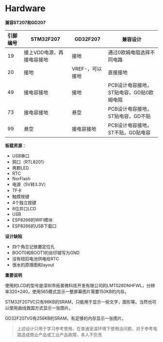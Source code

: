# Hardware
**兼容ST207和GD207**

| 引脚编号    | STM32F207 | GD32F207    | 兼容设计 |
| :---------- | --------- |--------- |--------- |
| 19 |接上VDD电源，再接电容接地  |接地|通过0欧姆电阻选择不同电路|
| 20 |接地  |VREF-，可以接地|直接接地|
| 49 |接电容接地  |接地|PCB设计电容接地，ST贴电容，GD贴0欧姆电阻|
| 73 |接电容接地  |悬空|PCB设计电容接地，ST贴电容，GD不贴|
| 99 | 悬空 |接电容接地|PCB设计电容接地，ST不贴，GD贴电容|

**板载资源**：

- USB串口
- 网口（RTL8201）
- 两颗LED
- RTC
- NorFlash
- 电源（5V转3.3V）
- TF卡
- 触摸按键
- 4个独立按键
- 8位并口LCD
- USB
- ESP8266的WIFI模块
- ESP8266的USB下载口

**设计缺陷**

- 四个角忘记放置定位孔
- BOOT0和BOOT1的丝印错写为GND
- 没有纽扣电池供电给RTC
- 很水的原理图和layout

**重要说明**

使用的LCD的型号是深圳市拓普微科技开发有限公司的LMT028DNHFWL，分辨率320*240，使用565模式显示一整屏幕图片需要150KB的内存。



STM32F207VC只有96KB的SRAM，只能用于显示一些文字，图形等。当然也可以使用曲线救国方式显示一张图片。



GD32F207VG有256KB的SRAM，有足够的内存显示一张图片。



> 上述设计只用于学习参考使用，在普通室温环境下使用没问题，对于参考电路造成商业产品或工业产品故障，本人不负责